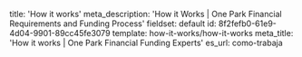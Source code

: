 title: 'How it works'
meta_description: 'How it Works | One Park Financial Requirements and Funding Process'
fieldset: default
id: 8f2fefb0-61e9-4d04-9901-89cc45fe3079
template: how-it-works/how-it-works
meta_title: 'How it works | One Park Financial Funding Experts'
es_url: como-trabaja
